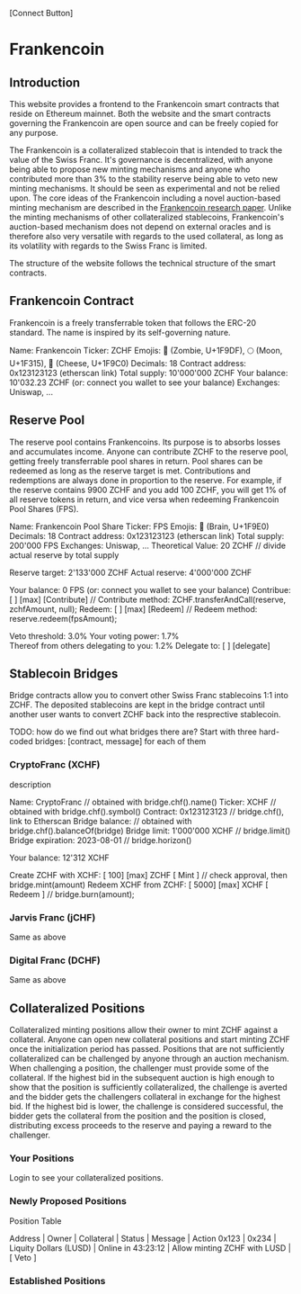 [Connect Button]

# Frankencoin

## Introduction

This website provides a frontend to the Frankencoin smart contracts that reside on Ethereum mainnet. Both the website and the smart contracts governing the Frankencoin are open source and can be freely copied for any purpose.

The Frankencoin is a collateralized stablecoin that is intended to track the value of the Swiss Franc. It's governance is decentralized, with anyone being able to propose new minting mechanisms and anyone who contributed more than 3% to the stability reserve being able to veto new minting mechanisms. It should be seen as experimental and not be relied upon. The core ideas of the Frankencoin including a novel auction-based minting mechanism are described in the [Frankencoin research paper](https://www.snb.ch/n/mmr/reference/sem_2022_06_03_maire/source/sem_2022_06_03_maire.n.pdf). Unlike the minting mechanisms of other collateralized stablecoins, Frankencoin's auction-based mechanism does not depend on external oracles and is therefore also very versatile with regards to the used collateral, as long as its volatility with regards to the Swiss Franc is limited.

The structure of the website follows the technical structure of the smart contracts.

## Frankencoin Contract

Frankencoin is a freely transferrable token that follows the ERC-20 standard. The name is inspired by its self-governing nature.

Name: Frankencoin
Ticker: ZCHF
Emojis: 🧟 (Zombie, U+1F9DF), 🌕 (Moon, U+1F315), 🧀 (Cheese, U+1F9C0)
Decimals: 18
Contract address: 0x123123123 (etherscan link)
Total supply: 10'000'000 ZCHF
Your balance: 10'032.23 ZCHF (or: connect you wallet to see your balance)
Exchanges: Uniswap, ...

## Reserve Pool

The reserve pool contains Frankencoins. Its purpose is to absorbs losses and accumulates income. Anyone can contribute ZCHF to the reserve pool, getting freely transferrable pool shares in return. Pool shares can be redeemed as long as the reserve target is met. Contributions and redemptions are always done in proportion to the reserve. For example, if the reserve contains 9900 ZCHF and you add 100 ZCHF, you will get 1% of all reserve tokens in return, and vice versa when redeeming Frankencoin Pool Shares (FPS).

Name: Frankencoin Pool Share
Ticker: FPS
Emojis: 🧠 (Brain, U+1F9E0) 
Decimals: 18
Contract address: 0x123123123 (etherscan link)
Total supply: 200'000 FPS
Exchanges: Uniswap, ...
Theoretical Value: 20 ZCHF // divide actual reserve by total supply

Reserve target: 2'133'000 ZCHF
Actual reserve: 4'000'000 ZCHF

Your balance: 0 FPS (or: connect you wallet to see your balance)
Contribue:     [                 ] [max] [Contribute]  // Contribute method: ZCHF.transferAndCall(reserve, zchfAmount, null);
Redeem:        [                 ] [max] [Redeem]      // Redeem method: reserve.redeem(fpsAmount);

Veto threshold: 3.0%
Your voting power: 1.7%                             
Thereof from others delegating to you: 1.2%
Delegate to:  [                                    ] [delegate]

## Stablecoin Bridges

Bridge contracts allow you to convert other Swiss Franc stablecoins 1:1 into ZCHF. The deposited stablecoins are kept in the bridge contract until another user wants to convert ZCHF back into the resprective stablecoin.

TODO: how do we find out what bridges there are? Start with three hard-coded bridges:
[contract, message] for each of them

### CryptoFranc (XCHF)

description

Name: CryptoFranc // obtained with bridge.chf().name()
Ticker: XCHF // obtained with bridge.chf().symbol()
Contract: 0x123123123 // bridge.chf(), link to Etherscan
Bridge balance: // obtained with bridge.chf().balanceOf(bridge)
Bridge limit: 1'000'000 XCHF // bridge.limit()
Bridge expiration: 2023-08-01 // bridge.horizon()

Your balance: 12'312 XCHF

Create ZCHF with XCHF: [             100] [max] ZCHF [ Mint ]     // check approval, then bridge.mint(amount)
Redeem XCHF from ZCHF: [            5000] [max] XCHF [ Redeem ]   // bridge.burn(amount);

### Jarvis Franc (jCHF)

Same as above

### Digital Franc (DCHF)

Same as above

## Collateralized Positions

Collateralized minting positions allow their owner to mint ZCHF against a collateral. Anyone can open new collateral positions and start minting ZCHF once the initialization period has passed. Positions that are not sufficiently collateralized can be challenged by anyone through an auction mechanism. When challenging a position, the challenger must provide some of the collateral. If the highest bid in the subsequent auction is high enough to show that the position is sufficiently collateralized, the challenge is averted and the bidder gets the challengers collateral in exchange for the highest bid. If the highest bid is lower, the challenge is considered successful, the bidder gets the collateral from the position and the position is closed, distributing excess proceeds to the reserve and paying a reward to the challenger.

### Your Positions

Login to see your collateralized positions.

### Newly Proposed Positions

Position Table

Address | Owner | Collateral             | Status                        | Message                          |  Action
0x123   | 0x234 | Liquity Dollars (LUSD) | Online in 43:23:12            | Allow minting ZCHF with LUSD     |  [ Veto ]

### Established Positions











